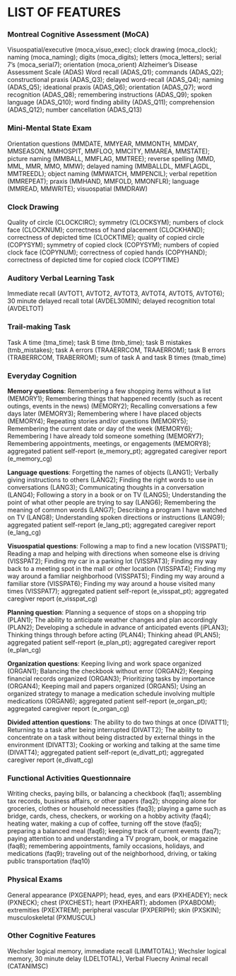 # LIST OF FEATURES

### Montreal Cognitive Assessment (MoCA)
Visuospatial/executive (moca_visuo_exec); clock drawing (moca_clock); naming (moca_naming); digits (moca_digits); letters (moca_letters); serial 7’s (moca_serial7); orientation (moca_orient)
Alzheimer’s Disease Assessment Scale (ADAS)
Word recall (ADAS_Q1); commands (ADAS_Q2); constructional praxis (ADAS_Q3); delayed word-recall (ADAS_Q4); naming (ADAS_Q5); ideational praxis (ADAS_Q6); orientation (ADAS_Q7); word recognition (ADAS_Q8); remembering instructions (ADAS_Q9); spoken language (ADAS_Q10); word finding ability (ADAS_Q11); comprehension  (ADAS_Q12); number cancellation (ADAS_Q13)

### Mini-Mental State Exam
Orientation questions (MMDATE, MMYEAR, MMMONTH, MMDAY, MMSEASON, MMHOSPIT, MMFLOO, MMCITY, MMAREA, MMSTATE);  picture naming (MMBALL, MMFLAG, MMTREE); reverse spelling (MMD, MML, MMR, MMO, MMW); delayed naming (MMBALLDL, MMFLAGDL, MMTREEDL); object naming (MMWATCH,  MMPENCIL); verbal repetition (MMREPEAT); praxis (MMHAND, MMFOLD, MMONFLR); language (MMREAD, MMWRITE); visuospatial (MMDRAW)

### Clock Drawing
Quality of circle (CLOCKCIRC); symmetry (CLOCKSYM); numbers of clock face (CLOCKNUM); correctness of hand placement (CLOCKHAND); correctness of depicted time (CLOCKTIME); quality of copied circle (COPYSYM); symmetry of copied clock (COPYSYM); numbers of copied clock face (COPYNUM); correctness of copied hands (COPYHAND); correctness of depicted time for copied clock (COPYTIME)

### Auditory Verbal Learning Task
Immediate recall (AVTOT1, AVTOT2, AVTOT3, AVTOT4, AVTOT5, AVTOT6); 30 minute delayed recall total (AVDEL30MIN); delayed recognition total (AVDELTOT) 

### Trail-making Task
Task A time (tma_time); task B time (tmb_time); task B mistakes (tmb_mistakes); task A errors (TRAAERRCOM, TRAAERROM); task B errors (TRABERRCOM, TRABERROM); sum of task A and task B times (tmab_time)

### Everyday Cognition

**Memory questions**: Remembering a few shopping items without a list (MEMORY1); Remembering things that happened recently (such as recent outings, events in the news) (MEMORY2); Recalling conversations a few days later (MEMORY3); Remembering where I have placed objects (MEMORY4); Repeating stories and/or questions (MEMORY5); Remembering the current date or day of the week (MEMORY6); Remembering I have already told someone something (MEMORY7); Remembering appointments, meetings, or engagements (MEMORY8); aggregated patient self-report (e_memory_pt); aggregated caregiver report (e_memory_cg)

**Language questions**: Forgetting the names of objects (LANG1); Verbally giving instructions to others (LANG2); Finding the right words to use in conversations (LANG3); Communicating thoughts in a conversation (LANG4); Following a story in a book or on TV (LANG5); Understanding the point of what other people are trying to say (LANG6); Remembering the meaning of common words (LANG7); Describing a program I have watched on TV (LANG8); Understanding spoken directions or instructions (LANG9); aggregated patient self-report (e_lang_pt); aggregated caregiver report (e_lang_cg)

**Visuospatial questions**: Following a map to find a new location (VISSPAT1); Reading a map and helping with directions when someone else is driving (VISSPAT2); Finding my car in a parking lot (VISSPAT3); Finding my way back to a meeting spot in the mall or other location (VISSPAT4); Finding my way around a familiar neighborhood (VISSPAT5); Finding my way around a familiar store (VISSPAT6); Finding my way around a house visited many times (VISSPAT7); aggregated patient self-report (e_visspat_pt); aggregated caregiver report (e_visspat_cg)

**Planning question**: Planning a sequence of stops on a shopping trip (PLAN1); The ability to anticipate weather changes and plan accordingly (PLAN2); Developing a schedule in advance of anticipated events (iPLAN3); Thinking things through before acting (PLAN4); Thinking ahead (PLAN5); aggregated patient self-report (e_plan_pt); aggregated caregiver report (e_plan_cg)

**Organization questions**: Keeping living and work space organized (ORGAN1); Balancing the checkbook without error (ORGAN2); Keeping financial records organized (ORGAN3); Prioritizing tasks by importance (ORGAN4); Keeping mail and papers organized (ORGAN5); Using an organized strategy to manage a medication schedule involving multiple medications (ORGAN6); aggregated patient self-report (e_organ_pt); aggregated caregiver report (e_organ_cg)

**Divided attention questions**: The ability to do two things at once (DIVATT1); Returning to a task after being interrupted (DIVATT2); The ability to concentrate on a task without being distracted by external things in the environment (DIVATT3); Cooking or working and talking at the same time (DIVATT4); aggregated patient self-report (e_divatt_pt); aggregated caregiver report (e_divatt_cg)

### Functional Activities Questionnaire
Writing checks, paying bills, or balancing a checkbook (faq1); assembling tax records, business affairs, or other papers (faq2); shopping alone for groceries, clothes or household necessities (faq3); playing a game such as bridge, cards, chess, checkers, or working on a hobby activity (faq4); heating water, making a cup of coffee, turning off the stove (faq5); preparing a balanced meal (faq6); keeping track of current events (faq7); paying attention to and understanding a TV program, book, or magazine (faq8); remembering appointments, family occasions, holidays, and medications (faq9); traveling out of the neighborhood, driving, or taking public transportation (faq10)

### Physical Exams
General appearance (PXGENAPP); head, eyes, and ears (PXHEADEY); neck (PXNECK); chest (PXCHEST); heart (PXHEART); abdomen (PXABDOM); extremities (PXEXTREM); peripheral vascular (PXPERIPH); skin (PXSKIN); musculoskeletal (PXMUSCUL)

### Other Cognitive Features
Wechsler logical memory, immediate recall (LIMMTOTAL); Wechsler logical memory, 30 minute delay (LDELTOTAL), Verbal Fluecny Animal recall (CATANIMSC)
